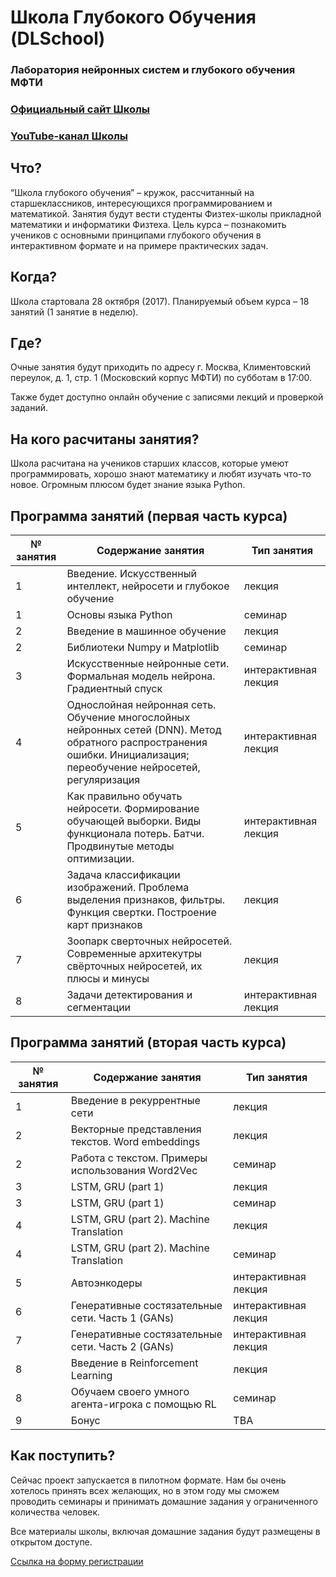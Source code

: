 # Школа Глубокого Обучения (DLSchool)
### Лаборатория нейронных систем и глубокого обучения МФТИ

### [Официальный сайт Школы](https://deepmipt.github.io/dlschl/)

### [YouTube-канал Школы](https://www.youtube.com/channel/UCFTNoZYjkg-3LZTHrHfV1nQ)

## Что?

“Школа глубокого обучения” – кружок, рассчитанный на старшеклассников, интересующихся программированием и математикой. Занятия будут вести студенты Физтех-школы прикладной математики и информатики Физтеха. Цель курса – познакомить учеников с основными принципами глубокого обучения в интерактивном формате и на примере практических задач.

## Когда?

Школа стартовала 28 октября (2017). Планируемый объем курса – 18 занятий (1 занятие в неделю).

## Где?

Очные занятия будут приходить по адресу г. Москва, Климентовский переулок, д. 1, стр. 1 (Московский корпус МФТИ) по субботам в 17:00.

Также будет доступно онлайн обучение с записями лекций и проверкой заданий.

## На кого расчитаны занятия?

Школа расчитана на учеников старших классов, которые умеют программировать, хорошо знают математику и любят изучать что-то новое. Огромным плюсом будет знание языка Python.

## Программа занятий (первая часть курса)

|№ занятия|Содержание занятия|Тип занятия|
|---------|------------------|-----------|
|1| Введение. Искусственный интеллект, нейросети и глубокое обучение | лекция |
|1| Основы языка Python | семинар |
|2| Введение в машинное обучение | лекция |  
|2| Библиотеки Numpy и Matplotlib | семинар |
|3| Искусственные нейронные сети. Формальная модель нейрона. Градиентный спуск | интерактивная лекция |
|4| Однослойная нейронная сеть. Обучение многослойных нейронных сетей (DNN). Метод обратного распространения ошибки. Инициализация; переобучение нейросетей, регуляризация | интерактивная лекция |
|5| Как правильно обучать нейросети. Формирование обучающей выборки. Виды функционала потерь. Батчи. Продвинутые методы оптимизации. | интерактивная лекция |
|6| Задача классификации изображений. Проблема выделения признаков, фильтры. Функция свертки. Построение карт признаков | лекция |
|7| Зоопарк сверточных нейросетей. Современные архитекутры свёрточных нейросетей, их плюсы и минусы | лекция |
|8| Задачи детектирования и сегментации  | интерактивная лекция |

## Программа занятий (вторая часть курса)

|№ занятия|Содержание занятия|Тип занятия|
|---------|------------------|-----------|
|1| Введение в рекуррентные сети | лекция |
|2| Векторные представления текстов. Word embeddings | лекция |  
|2| Работа с текстом. Примеры использования Word2Vec | семинар |
|3| LSTM, GRU (part 1) | лекция |
|3| LSTM, GRU (part 1) | семинар |
|4| LSTM, GRU (part 2). Machine Translation | лекция |
|4| LSTM, GRU (part 2). Machine Translation | семинар |
|5| Автоэнкодеры | интерактивная лекция |
|6| Генеративные состязательные сети. Часть 1 (GANs) | интерактивная лекция |
|7| Генеративные состязательные сети. Часть 2 (GANs) | интерактивная лекция |
|8| Введение в Reinforcement Learning | лекция |
|8| Обучаем своего умного агента-игрока с помощью RL | семинар |
|9| Бонус  | TBA |

## Как поступить?

Сейчас проект запускается в пилотном формате. Нам бы очень хотелось принять всех желающих, но в этом году мы сможем проводить семинары и принимать домашние задания у ограниченного количества человек.

Все материалы школы, включая домашние задания будут размещены в открытом доступе.

[Cсылка на форму регистрации](https://docs.google.com/forms/d/e/1FAIpQLSdDHT2TZNdHW8G7eRplxNxhmyD5uTPcERNsJ1zAyeRn0yCSUg/viewform)
